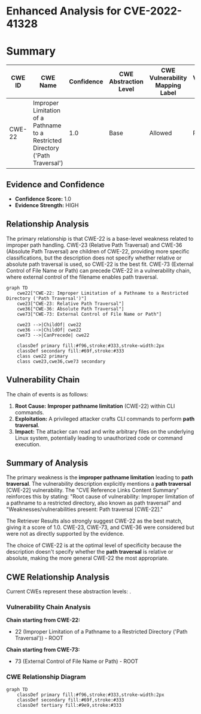 # Enhanced Analysis for CVE-2022-41328

# Summary
| CWE ID | CWE Name | Confidence | CWE Abstraction Level | CWE Vulnerability Mapping Label | CWE-Vulnerability Mapping Notes |
|---|---|---|---|---|---|
| CWE-22 | Improper Limitation of a Pathname to a Restricted Directory ('Path Traversal') | 1.0 | Base | Allowed | Primary CWE |

## Evidence and Confidence

*   **Confidence Score:** 1.0
*   **Evidence Strength:** HIGH

## Relationship Analysis
The primary relationship is that CWE-22 is a base-level weakness related to improper path handling. CWE-23 (Relative Path Traversal) and CWE-36 (Absolute Path Traversal) are children of CWE-22, providing more specific classifications, but the description does not specify whether relative or absolute path traversal is used, so CWE-22 is the best fit. CWE-73 (External Control of File Name or Path) can precede CWE-22 in a vulnerability chain, where external control of the filename enables path traversal.

```mermaid
graph TD
    cwe22["CWE-22: Improper Limitation of a Pathname to a Restricted Directory ('Path Traversal')"]
    cwe23["CWE-23: Relative Path Traversal"]
    cwe36["CWE-36: Absolute Path Traversal"]
    cwe73["CWE-73: External Control of File Name or Path"]

    cwe23 -->|ChildOf| cwe22
    cwe36 -->|ChildOf| cwe22
    cwe73 -->|CanPrecede| cwe22

    classDef primary fill:#f96,stroke:#333,stroke-width:2px
    classDef secondary fill:#69f,stroke:#333
    class cwe22 primary
    class cwe23,cwe36,cwe73 secondary
```

## Vulnerability Chain
The chain of events is as follows:
1.  **Root Cause:** **Improper pathname limitation** (CWE-22) within CLI commands.
2.  **Exploitation:** A privileged attacker crafts CLI commands to perform **path traversal**.
3.  **Impact:** The attacker can read and write arbitrary files on the underlying Linux system, potentially leading to unauthorized code or command execution.

## Summary of Analysis
The primary weakness is the **improper pathname limitation** leading to **path traversal**. The vulnerability description explicitly mentions a **path traversal** [CWE-22] vulnerability. The "CVE Reference Links Content Summary" reinforces this by stating: "Root cause of vulnerability: Improper limitation of a pathname to a restricted directory, also known as path traversal" and "Weaknesses/vulnerabilities present: Path traversal [CWE-22]."

The Retriever Results also strongly suggest CWE-22 as the best match, giving it a score of 1.0. CWE-23, CWE-73, and CWE-36 were considered but were not as directly supported by the evidence.

The choice of CWE-22 is at the optimal level of specificity because the description doesn't specify whether the **path traversal** is relative or absolute, making the more general CWE-22 the most appropriate.


## CWE Relationship Analysis

Current CWEs represent these abstraction levels: .


### Vulnerability Chain Analysis

**Chain starting from CWE-22:**
- 22 (Improper Limitation of a Pathname to a Restricted Directory ('Path Traversal')) - ROOT


**Chain starting from CWE-73:**
- 73 (External Control of File Name or Path) - ROOT



### CWE Relationship Diagram

```mermaid
graph TD
    classDef primary fill:#f96,stroke:#333,stroke-width:2px
    classDef secondary fill:#69f,stroke:#333
    classDef tertiary fill:#9e9,stroke:#333
```